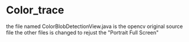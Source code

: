 # Color_trace
the file named ColorBlobDetectionView.java is the opencv original source file
the other files is changed to rejust the "Portrait Full Screen"